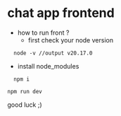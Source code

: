 # chat app frontend

- how to run front ?
    - first check your node version
```shell
  node -v //output v20.17.0
```
- install node_modules
```shell
  npm i
```
```shell
npm run dev
```

good luck ;)